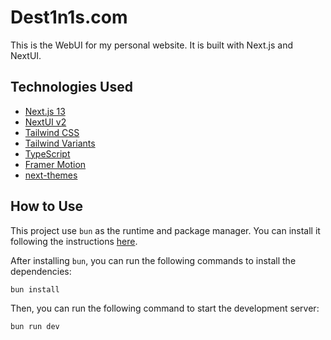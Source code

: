 # Dest1n1s.com

This is the WebUI for my personal website. It is built with Next.js and NextUI.

## Technologies Used

- [Next.js 13](https://nextjs.org/docs/getting-started)
- [NextUI v2](https://nextui.org/)
- [Tailwind CSS](https://tailwindcss.com/)
- [Tailwind Variants](https://tailwind-variants.org)
- [TypeScript](https://www.typescriptlang.org/)
- [Framer Motion](https://www.framer.com/motion/)
- [next-themes](https://github.com/pacocoursey/next-themes)

## How to Use

This project use `bun` as the runtime and package manager. You can install it following the instructions [here](https://bun.sh/).

After installing `bun`, you can run the following commands to install the dependencies:

```bash
bun install
```

Then, you can run the following command to start the development server:

```bash
bun run dev
```


